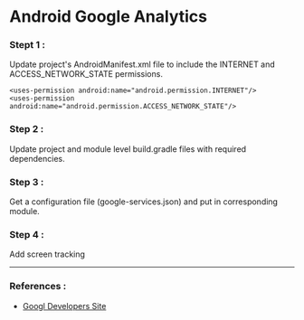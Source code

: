 # Android Google Analytics


### Stept 1 :

Update project's AndroidManifest.xml file to include the INTERNET and ACCESS_NETWORK_STATE permissions.

```
<uses-permission android:name="android.permission.INTERNET"/>
<uses-permission android:name="android.permission.ACCESS_NETWORK_STATE"/>
```

### Step 2 :

Update project and module level build.gradle files with required dependencies.

### Step 3 :

Get a configuration file (google-services.json) and put in corresponding module.

### Step 4 :

Add screen tracking






---
### References : 

* [Googl Developers Site](https://developers.google.com/analytics/devguides/collection/android/v4/)

